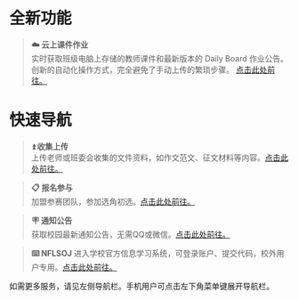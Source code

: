 # 全新功能

> **☁️ 云上课件作业**	     
> 实时获取班级电脑上存储的教师课件和最新版本的 Daily Board 作业公告。创新的自动化操作方式，完全避免了手动上传的繁琐步骤。 [点击此处前往。][5]

# 快速导航

> **⏫ 收集上传**	     
上传老师或班委会收集的文件资料，如作文范文、征文材料等内容。[点击此处前往。][1]

> **📋 报名参与**	
> 加盟参赛团队，参加选角初选。[点击此处前往。][2]

> **🪧 通知公告**	
> 获取校园最新通知公告，无需QQ或微信。[点击此处前往。][3]

> **⌨️ NFLSOJ**	
> 进入学校官方信息学习系统，可登录账户、提交代码，校外用户专用。[点击此处前往。][4]

如需更多服务，请见左侧导航栏。手机用户可点击左下角菜单键展开导航栏。

[1]:	https://nflsixer.top/#/studytools/contentupload
[2]:	https://nflsixer.top/#/studytools/enrollment
[3]:	https://nflsixer.top/#/studytools/enrollment
[4]:	http://www.nfls.com.cn:10443
[5]:https://nflsixer.top/cloud
